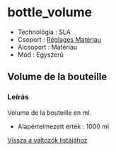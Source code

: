 # bottle\_volume

* Technológia : SLA
* Csoport : [Réglages Matériau](../sla_printer/sla_parameters.md)
* Alcsoport : Matériau
* Mód : Egyszerű

## Volume de la bouteille

### Leírás

Volume de la bouteille en ml.

* Alapértelmezett érték : 1000 ml

[Vissza a változók listájához](/)

